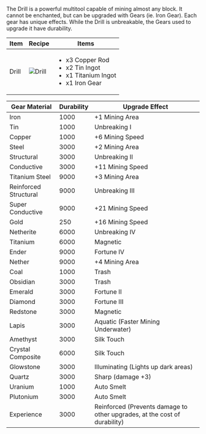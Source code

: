 The Drill is a powerful multitool capable of mining almost any block. It cannot be enchanted, but can be upgraded with Gears (ie. Iron Gear). Each gear has unique effects. While the Drill is unbreakable, the Gears used to upgrade it have durability.

| Item | Recipe | Items |
|------|--------|-------|
| Drill | ![Drill](https://cdn.discordapp.com/attachments/739536694398812230/879563236368855050/drill.png) | <ul><li>x3 Copper Rod</li><li>x2 Tin Ingot</li><li>x1 Titanium Ingot</li><li>x1 Iron Gear</li></ul> |

| Gear Material | Durability | Upgrade Effect |
|---------------|------------|--------|
| Iron                  | 1000 | +1 Mining Area
| Tin                   | 1000 | Unbreaking I
| Copper                | 1000 | +6 Mining Speed
| Steel	                | 3000 | +2 Mining Area
| Structural            | 3000 | Unbreaking II
| Conductive            | 3000 | +11 Mining Speed
| Titanium Steel        | 9000 | +3 Mining Area
| Reinforced Structural | 9000 | Unbreaking III
| Super Conductive      | 9000 | +21 Mining Speed
| Gold                  | 250  | +16 Mining Speed
| Netherite             | 6000 | Unbreaking IV
| Titanium              | 6000 | Magnetic
| Ender                 | 9000 | Fortune IV
| Nether                | 9000 | +4 Mining Area
| Coal                  | 1000 | Trash
| Obsidian              | 3000 | Trash
| Emerald               | 3000 | Fortune II
| Diamond               | 3000 | Fortune III
| Redstone              | 3000 | Magnetic
| Lapis                 | 3000 | Aquatic (Faster Mining Underwater)
| Amethyst              | 3000 | Silk Touch
| Crystal Composite     | 6000 | Silk Touch
| Glowstone             | 3000 | Illuminating (Lights up dark areas)
| Quartz                | 3000 | Sharp (damage +3)
| Uranium               | 1000 | Auto Smelt
| Plutonium             | 3000 | Auto Smelt
| Experience            | 3000 | Reinforced (Prevents damage to other upgrades, at the cost of durability)